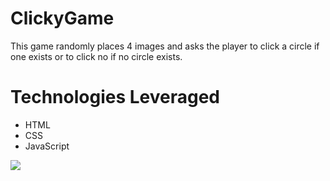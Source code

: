 # ClickyGame

This game randomly places 4 images and asks the player to click a circle if one exists or to click no if no circle exists.

# Technologies Leveraged

* HTML
* CSS
* JavaScript

![]('https://fkarticuno.github.io/ClickyGame/photo.png')